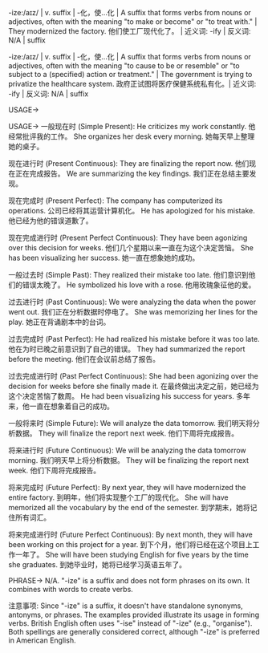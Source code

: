 -ize:/aɪz/ | v. suffix | -化，使…化 |  A suffix that forms verbs from nouns or adjectives, often with the meaning "to make or become" or "to treat with." |  They modernized the factory. 他们使工厂现代化了。 | 近义词: -ify | 反义词: N/A | suffix

-ize:/aɪz/ | v. suffix | -化，使…化 |  A suffix that forms verbs from nouns or adjectives, often with the meaning "to cause to be or resemble" or "to subject to a (specified) action or treatment." | The government is trying to privatize the healthcare system. 政府正试图将医疗保健系统私有化。| 近义词: -ify | 反义词: N/A | suffix


USAGE->

USAGE->
一般现在时 (Simple Present):
He criticizes my work constantly.  他经常批评我的工作。
She organizes her desk every morning. 她每天早上整理她的桌子。

现在进行时 (Present Continuous):
They are finalizing the report now.  他们现在正在完成报告。
We are summarizing the key findings. 我们正在总结主要发现。

现在完成时 (Present Perfect):
The company has computerized its operations.  公司已经将其运营计算机化。
He has apologized for his mistake. 他已经为他的错误道歉了。

现在完成进行时 (Present Perfect Continuous):
They have been agonizing over this decision for weeks.  他们几个星期以来一直在为这个决定苦恼。
She has been visualizing her success. 她一直在想象她的成功。

一般过去时 (Simple Past):
They realized their mistake too late.  他们意识到他们的错误太晚了。
He symbolized his love with a rose. 他用玫瑰象征他的爱。

过去进行时 (Past Continuous):
We were analyzing the data when the power went out.  我们正在分析数据时停电了。
She was memorizing her lines for the play. 她正在背诵剧本中的台词。

过去完成时 (Past Perfect):
He had realized his mistake before it was too late. 他在为时已晚之前意识到了自己的错误。
They had summarized the report before the meeting. 他们在会议前总结了报告。

过去完成进行时 (Past Perfect Continuous):
She had been agonizing over the decision for weeks before she finally made it. 在最终做出决定之前，她已经为这个决定苦恼了数周。
He had been visualizing his success for years. 多年来，他一直在想象着自己的成功。

一般将来时 (Simple Future):
We will analyze the data tomorrow. 我们明天将分析数据。
They will finalize the report next week. 他们下周将完成报告。

将来进行时 (Future Continuous):
We will be analyzing the data tomorrow morning. 我们明天早上将分析数据。
They will be finalizing the report next week. 他们下周将完成报告。

将来完成时 (Future Perfect):
By next year, they will have modernized the entire factory. 到明年，他们将实现整个工厂的现代化。
She will have memorized all the vocabulary by the end of the semester. 到学期末，她将记住所有词汇。

将来完成进行时 (Future Perfect Continuous):
By next month, they will have been working on this project for a year. 到下个月，他们将已经在这个项目上工作一年了。
She will have been studying English for five years by the time she graduates. 到她毕业时，她将已经学习英语五年了。


PHRASE->
N/A.  "-ize" is a suffix and does not form phrases on its own.  It combines with words to create verbs.

注意事项:
Since "-ize" is a suffix, it doesn't have standalone synonyms, antonyms, or phrases. The examples provided illustrate its usage in forming verbs.  British English often uses "-ise" instead of "-ize" (e.g., "organise").  Both spellings are generally considered correct, although "-ize" is preferred in American English.
